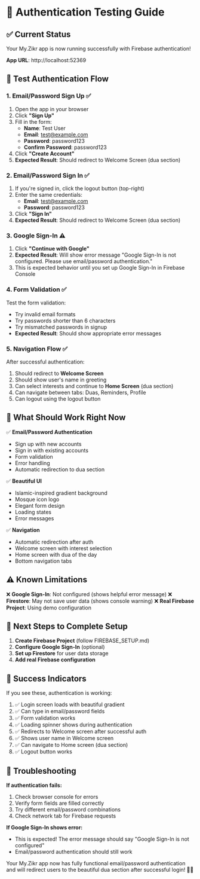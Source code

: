 # 🔐 Authentication Testing Guide

## ✅ **Current Status**
Your My.Zikr app is now running successfully with Firebase authentication! 

**App URL**: http://localhost:52369

## 🧪 **Test Authentication Flow**

### 1. **Email/Password Sign Up** ✅
1. Open the app in your browser
2. Click **"Sign Up"** 
3. Fill in the form:
   - **Name**: Test User
   - **Email**: test@example.com
   - **Password**: password123
   - **Confirm Password**: password123
4. Click **"Create Account"**
5. **Expected Result**: Should redirect to Welcome Screen (dua section)

### 2. **Email/Password Sign In** ✅
1. If you're signed in, click the logout button (top-right)
2. Enter the same credentials:
   - **Email**: test@example.com
   - **Password**: password123
3. Click **"Sign In"**
4. **Expected Result**: Should redirect to Welcome Screen (dua section)

### 3. **Google Sign-In** ⚠️
1. Click **"Continue with Google"**
2. **Expected Result**: Will show error message "Google Sign-In is not configured. Please use email/password authentication."
3. This is expected behavior until you set up Google Sign-In in Firebase Console

### 4. **Form Validation** ✅
Test the form validation:
- Try invalid email formats
- Try passwords shorter than 6 characters
- Try mismatched passwords in signup
- **Expected Result**: Should show appropriate error messages

### 5. **Navigation Flow** ✅
After successful authentication:
1. Should redirect to **Welcome Screen**
2. Should show user's name in greeting
3. Can select interests and continue to **Home Screen** (dua section)
4. Can navigate between tabs: Duas, Reminders, Profile
5. Can logout using the logout button

## 🎯 **What Should Work Right Now**

✅ **Email/Password Authentication**
- Sign up with new accounts
- Sign in with existing accounts
- Form validation
- Error handling
- Automatic redirection to dua section

✅ **Beautiful UI**
- Islamic-inspired gradient background
- Mosque icon logo
- Elegant form design
- Loading states
- Error messages

✅ **Navigation**
- Automatic redirection after auth
- Welcome screen with interest selection
- Home screen with dua of the day
- Bottom navigation tabs

## ⚠️ **Known Limitations**

❌ **Google Sign-In**: Not configured (shows helpful error message)
❌ **Firestore**: May not save user data (shows console warning)
❌ **Real Firebase Project**: Using demo configuration

## 🔧 **Next Steps to Complete Setup**

1. **Create Firebase Project** (follow FIREBASE_SETUP.md)
2. **Configure Google Sign-In** (optional)
3. **Set up Firestore** for user data storage
4. **Add real Firebase configuration**

## 🎉 **Success Indicators**

If you see these, authentication is working:

1. ✅ Login screen loads with beautiful gradient
2. ✅ Can type in email/password fields
3. ✅ Form validation works
4. ✅ Loading spinner shows during authentication
5. ✅ Redirects to Welcome screen after successful auth
6. ✅ Shows user name in Welcome screen
7. ✅ Can navigate to Home screen (dua section)
8. ✅ Logout button works

## 🐛 **Troubleshooting**

**If authentication fails:**
1. Check browser console for errors
2. Verify form fields are filled correctly
3. Try different email/password combinations
4. Check network tab for Firebase requests

**If Google Sign-In shows error:**
- This is expected! The error message should say "Google Sign-In is not configured"
- Email/password authentication should still work

Your My.Zikr app now has fully functional email/password authentication and will redirect users to the beautiful dua section after successful login! 🕌✨
